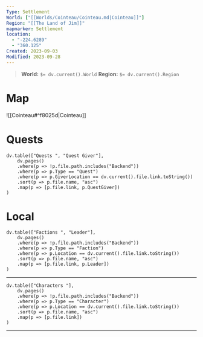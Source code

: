```yaml
---
Type: Settlement
World: ["[[Worlds/Cointeau/Cointeau.md|Cointeau]]"]
Region: "[[The Land of Jim]]"
mapmarker: Settlement
location:
  - "-224.6289"
  - "360.125"
Created: 2023-09-03
Modified: 2023-09-28
---
```


> **World:** `$= dv.current().World`
> **Region:** `$= dv.current().Region`

# Map

![[Cointeau#^f8025d|Cointeau]]

# Quests

```dataviewjs
dv.table(["Quests ", "Quest Giver"],
	dv.pages()
	.where(p => !p.file.path.includes("Backend"))
	.where(p => p.Type == "Quest")
	.where(p => p.GiverLocation == dv.current().file.link.toString())
	.sort(p => p.file.name, "asc")
	.map(p => [p.file.link, p.QuestGiver])
)
```

# Local

```dataviewjs
dv.table(["Factions ", "Leader"],
	dv.pages()
	.where(p => !p.file.path.includes("Backend"))
	.where(p => p.Type == "Faction")
	.where(p => p.Location == dv.current().file.link.toString())
	.sort(p => p.file.name, "asc")
	.map(p => [p.file.link, p.Leader])
)
```

---

```dataviewjs
dv.table(["Characters "],
	dv.pages()
	.where(p => !p.file.path.includes("Backend"))
	.where(p => p.Type == "Character")
	.where(p => p.Location == dv.current().file.link.toString())
	.sort(p => p.file.name, "asc")
	.map(p => [p.file.link])
)
```

---
